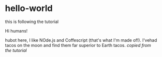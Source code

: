 # hello-world
this is following the tutorial

Hi humans!



hubot here, I like NOde.js and Coffescript (that's what I'm made of!).
I'vehad tacos on the moon and find them far superior to Earth tacos.
*copied from the tutorial*
